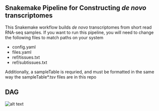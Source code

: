 ## Snakemake Pipeline for Constructing *de novo* transcriptomes

This Snakemake workflow builds *de novo* transcriptomes from short read RNA-seq samples. If you want to run this pipeline, you will need to change the following files to match paths on your system
- config.yaml
- files.yaml 
- ref/tissues.txt
- ref/subtissues.txt

Additionally, a sampleTable is requried, and must be formatted in the same way the sampleTable*.tsv files are in this repo

## DAG

![alt text](https://github.com/vinay-swamy/eyeintegration_splicing/blob/master/dag.svg)
